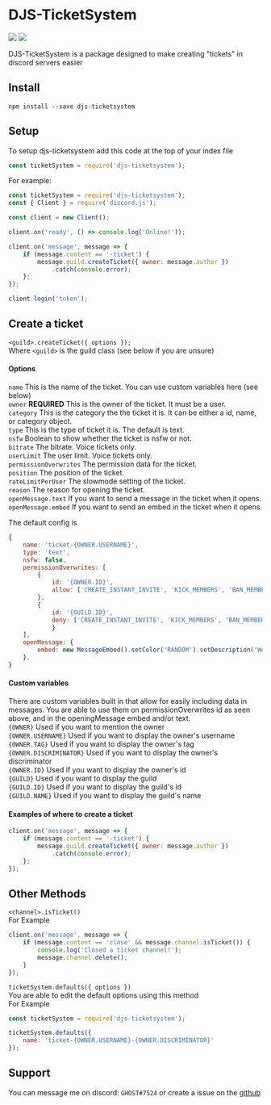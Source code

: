 

# DJS-TicketSystem
[![](https://img.shields.io/npm/v/djs-ticketsystem?label=Latest%20Version&style=for-the-badge&logo=npm&color=informational)](https://www.npmjs.com/package/dashargs)
[![](https://img.shields.io/static/v1?label=Author&message=GHOST&color=informational&style=for-the-badge)](https://ghostdev.xyz)

DJS-TicketSystem is a package designed to make creating "tickets" in discord servers easier

## Install
```
npm install --save djs-ticketsystem
```

## Setup
To setup djs-ticketsystem add this code at the top of your index file
```js
const ticketSystem = require('djs-ticketsystem');
```
For example:
```js
const ticketSystem = require('djs-ticketsystem');
const { Client } = require('discord.js');

const client = new Client();

client.on('ready', () => console.log('Online!'));

client.on('message', message => {
    if (message.content == '-ticket') {
        message.guild.createTicket({ owner: message.author })
            .catch(console.error);
    };
});

client.login('token');
```

## Create a ticket
`<guild>.createTicket({ options });`<br>
Where `<guild>` is the guild class (see below if you are unsure)
#### Options
`name` This is the name of the ticket. You can use custom variables here (see below)<br>
`owner` **REQUIRED** This is the owner of the ticket. It must be a user.<br>
`category` This is the category the the ticket it is. It can be either a id, name, or category object.<br>
`type` This is the type of ticket it is. The default is text.<br>
`nsfw` Boolean to show whether the ticket is nsfw or not.<br>
`bitrate` The bitrate. Voice tickets only.<br>
`userLimit` The user limit. Voice tickets only.<br>
`permissionOverwrites` The permission data for the ticket.<br>
`position` The position of the ticket.<br>
`rateLimitPerUser` The slowmode setting of the ticket.<br>
`reason` The reason for opening the ticket.<br>
`openMessage.text` If you want to send a message in the ticket when it opens.<br>
`openMessage.embed` If you want to send an embed in the ticket when it opens.

The default config is
```js
{
    name: 'ticket-{OWNER.USERNAME}',
    type: 'text',
    nsfw: false,
    permissionOverwrites: [
        {
            id: '{OWNER.ID}',
            allow: ['CREATE_INSTANT_INVITE', 'KICK_MEMBERS', 'BAN_MEMBERS', 'ADMINISTRATOR', 'MANAGE_CHANNELS', 'MANAGE_GUILD', 'ADD_REACTIONS', 'VIEW_AUDIT_LOG', 'PRIORITY_SPEAKER', 'STREAM', 'VIEW_CHANNEL', 'SEND_MESSAGES', 'SEND_TTS_MESSAGES', 'MANAGE_MESSAGES', 'EMBED_LINKS', 'ATTACH_FILES', 'READ_MESSAGE_HISTORY', 'MENTION_EVERYONE', 'USE_EXTERNAL_EMOJIS', 'VIEW_GUILD_INSIGHTS', 'CONNECT', 'SPEAK', 'MUTE_MEMBERS', 'DEAFEN_MEMBERS', 'MOVE_MEMBERS', 'USE_VAD', 'CHANGE_NICKNAME', 'MANAGE_NICKNAMES', 'MANAGE_ROLES', 'MANAGE_WEBHOOKS', 'MANAGE_EMOJIS' ]
        },
        {
            id: '{GUILD.ID}',
            deny: ['CREATE_INSTANT_INVITE', 'KICK_MEMBERS', 'BAN_MEMBERS', 'ADMINISTRATOR', 'MANAGE_CHANNELS', 'MANAGE_GUILD', 'ADD_REACTIONS', 'VIEW_AUDIT_LOG', 'PRIORITY_SPEAKER', 'STREAM', 'VIEW_CHANNEL', 'SEND_MESSAGES', 'SEND_TTS_MESSAGES', 'MANAGE_MESSAGES', 'EMBED_LINKS', 'ATTACH_FILES', 'READ_MESSAGE_HISTORY', 'MENTION_EVERYONE', 'USE_EXTERNAL_EMOJIS', 'VIEW_GUILD_INSIGHTS', 'CONNECT', 'SPEAK', 'MUTE_MEMBERS', 'DEAFEN_MEMBERS', 'MOVE_MEMBERS', 'USE_VAD', 'CHANGE_NICKNAME', 'MANAGE_NICKNAMES', 'MANAGE_ROLES', 'MANAGE_WEBHOOKS', 'MANAGE_EMOJIS' ]
            }
    ],
    openMessage: {
        embed: new MessageEmbed().setColor('RANDOM').setDescription('Welcome to your ticket {OWNER}')
    },
}
```

#### Custom variables
There are custom variables built in that allow for easily including data in messages. You are able to use them on permissionOverwrites id as seen above, and in the openingMessage embed and/or text.<br>
`{OWNER}` Used if you want to mention the owner<br>
`{OWNER.USERNAME}` Used if you want to display the owner's username<br>
`{OWNER.TAG}` Used if you want to display the owner's tag<br>
`{OWNER.DISCRIMINATOR}` Used if you want to display the owner's discriminator<br>
`{OWNER.ID}` Used if you want to display the owner's id<br>
`{GUILD}` Used if you want to display the guild<br>
`{GUILD.ID}` Used if you want to display the guild's id<br>
`{GUILD.NAME}` Used if you want to display the guild's name<br>

#### Examples of where to create a ticket
```js
client.on('message', message => {
    if (message.content == '-ticket') {
        message.guild.createTicket({ owner: message.author })
            .catch(console.error);
    };
});
```

## Other Methods
`<channel>.isTicket()`<br>
For Example
```js
client.on('message', message => {
    if (message.content == 'close' && message.channel.isTicket()) {
        console.log('Closed a ticket channel!');
        message.channel.delete();
    }
});
```
`ticketSystem.defaults({ options })`<br>
You are able to edit the default options using this method<br>
For Example
```js
const ticketSystem = require('djs-ticketsystem');

ticketSystem.defaults({
    name: 'ticket-{OWNER.USERNAME}-{OWNER.DISCRIMINATOR}'
});
```

## Support

You can message me on discord: `GHOST#7524` or create a issue on the [github](https://github.com/ghostdevv/djs-ticketsystem)
